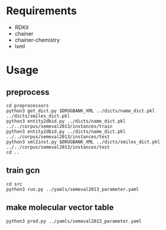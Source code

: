 # Requirements
* RDKit
* chainer
* chainer-chemistry
* lxml

# Usage
## preprocess
```
cd preprocessors
python3 get_dict.py $DRUGBANK_XML ../dicts/name_dict.pkl ../dicts/smiles_dict.pkl
python3 entity2dbid.py ../dicts/name_dict.pkl ../../corpus/semeval2013/instances/train
python3 entity2dbid.py ../dicts/name_dict.pkl ../../corpus/semeval2013/instances/test
python3 xml2inst.py $DRUGBANK_XML ../dicts/smiles_dict.pkl ../../corpus/semeval2013/instances/test
cd ..
```

## train gcn
```
cd src
python3 run.py ../yamls/semeval2013_parameter.yaml
```

## make molecular vector table
```
python3 pred.py ../yamls/semeval2013_parameter.yaml
```
